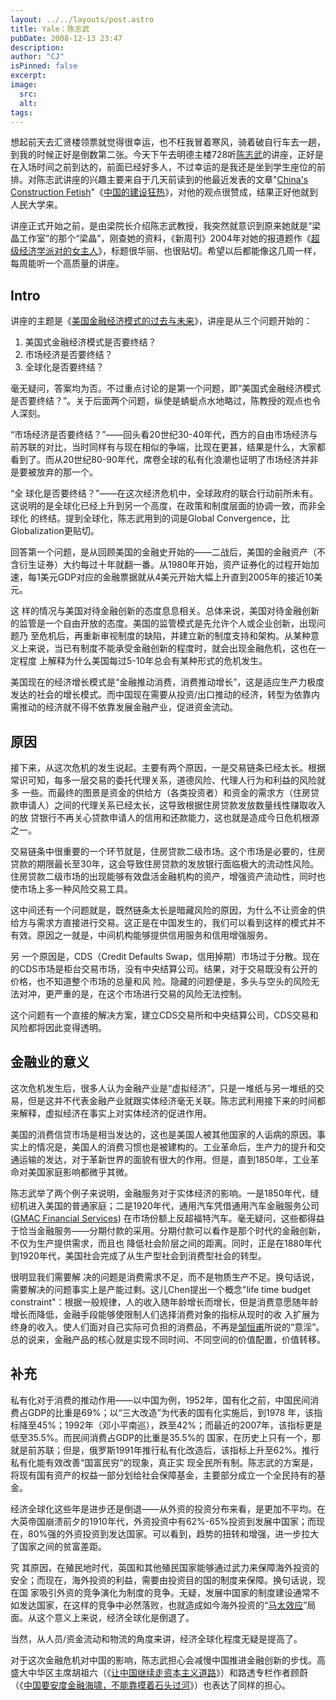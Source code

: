 ```yaml
---
layout: ../../layouts/post.astro
title: Yale：陈志武
pubDate: 2008-12-13 23:47
description: 
author: "CJ"
isPinned: false
excerpt: 
image:
  src:
  alt:
tags: 
---
```

想起前天去汇贤楼领票就觉得很幸运，也不枉我冒着寒风，骑着破自行车去一趟，到我的时候正好是倒数第二张。今天下午去明德主楼728听<a href="http://mba.yale.edu/faculty/profiles/chen.shtml">陈志武</a>的讲座，正好是在入场时间之前到达的，前面已经好多人，不过幸运的是我还是坐到学生座位的前排。对陈志武讲座的兴趣主要来自于几天前读到的他最近发表的文章"<a href="http://www.project-syndicate.org/commentary/chen1">China's Construction Fetish</a>"《<a href="http://www.project-syndicate.org/commentary/chen1/Chinese">中国的建设狂热</a>》，对他的观点很赞成，结果正好他就到人民大学来。

讲座正式开始之前，是由梁院长介绍陈志武教授，我突然就意识到原来她就是“梁晶工作室”的那个“梁晶”，刚查她的资料，《新周刊》2004年对她的报道题作《<a href="http://culture.163.com/partner/weekly/editor/040210/040210_82403.html">超级经济学派对的女主人</a>》，标题很华丽、也很贴切。希望以后都能像这几周一样，每周能听一个高质量的讲座。
<h2>Intro</h2>
讲座的主题是《<a href="http://www.hanqing.ruc.edu.cn/detail.php?class=news&amp;iClassID=8&amp;iInfoID=505">美国金融经济模式的过去与未来</a>》，讲座是从三个问题开始的：
<ol>
	<li>美国式金融经济模式是否要终结？</li>
	<li>市场经济是否要终结？</li>
	<li>全球化是否要终结？</li>
</ol>
毫无疑问，答案均为否。不过重点讨论的是第一个问题，即“美国式金融经济模式是否要终结？”。关于后面两个问题，纵使是蜻蜓点水地略过，陈教授的观点也令人深刻。

“市场经济是否要终结？”——回头看20世纪30-40年代，西方的自由市场经济与前苏联的对比，当时同样有与现在相似的争端，比现在更甚，结果是什么，大家都看到了。而从20世纪80-90年代，席卷全球的私有化浪潮也证明了市场经济并非是要被放弃的那一个。

“全 球化是否要终结？”——在这次经济危机中，全球政府的联合行动前所未有。这说明的是全球化已经上升到另一个高度，在政策和制度层面的协调一致，而非全球化 的终结。提到全球化，陈志武用到的词是Global Convergence，比Globalization更贴切。

回答第一个问题，是从回顾美国的金融史开始的——二战后，美国的金融资产（不含衍生证券）大约每过十年就翻一番。从1980年开始，资产证券化的过程开始加速，每1美元GDP对应的金融票据就从4美元开始大幅上升直到2005年的接近10美元。

这 样的情况与美国对待金融创新的态度息息相关。总体来说，美国对待金融创新的监管是一个自由开放的态度。美国的监管模式是先允许个人或企业创新，出现问题乃 至危机后，再重新审视制度的缺陷，并建立新的制度支持和架构。从某种意义上来说，当已有制度不能承受金融创新的程度时，就会出现金融危机，这也在一定程度 上解释为什么美国每过5-10年总会有某种形式的危机发生。

美国现在的经济增长模式是“金融推动消费，消费推动增长”，这是适应生产力极度发达的社会的增长模式。而中国现在需要从投资/出口推动的经济，转型为依靠内需推动的经济就不得不依靠发展金融产业，促进资金流动。
<h2>原因</h2>
接下来，从这次危机的发生说起。主要有两个原因，一是交易链条已经太长。根据常识可知，每多一层交易的委托代理关系，道德风险、代理人行为和利益的风险就多 一些。而最终的图景是资金的供给方（各类投资者）和资金的需求方（住房贷款申请人）之间的代理关系已经太长，这导致根据住房贷款发放数量线性赚取收入的放 贷银行不再关心贷款申请人的信用和还款能力，这也就是造成今日危机根源之一。

交易链条中很重要的一个环节就是，住房贷款二级市场。这个市场是必要的，住房贷款的期限最长至30年，这会导致住房贷款的发放银行面临极大的流动性风险。住房贷款二级市场的出现能够有效盘活金融机构的资产，增强资产流动性，同时也使市场上多一种风险交易工具。

这中间还有一个问题就是，既然链条太长是暗藏风险的原因，为什么不让资金的供给方与需求方直接进行交易。这正是在中国发生的，我们可以看到这样的模式并不有效。原因之一就是，中间机构能够提供信用服务和信用增强服务。

另 一个原因是，CDS（Credit Defaults Swap，信用掉期）市场过于分散。现在的CDS市场是柜台交易市场，没有中央结算公司。结果，对于交易既没有公开的价格，也不知道整个市场的总量和风 险。隐藏的问题便是，多头与空头的风险无法对冲，更严重的是，在这个市场进行交易的风险无法控制。

这个问题有一个直接的解决方案，建立CDS交易所和中央结算公司，CDS交易和风险都将因此变得透明。
<h2>金融业的意义</h2>
这次危机发生后，很多人认为金融产业是“虚拟经济”，只是一堆纸与另一堆纸的交易，但是这并不代表金融产业就跟实体经济毫无关联。陈志武利用接下来的时间都来解释，虚拟经济在事实上对实体经济的促进作用。

美国的消费信贷市场是相当发达的，这也是美国人被其他国家的人诟病的原因。事实上的情况是，美国人的消费习惯也是被建构的。工业革命后，生产力的提升和交通运输的发达，对于革新世界的面貌有很大的作用。但是，直到1850年，工业革命对美国家庭影响都微乎其微。

陈志武举了两个例子来说明，金融服务对于实体经济的影响。一是1850年代，缝纫机进入美国的普通家庭；二是1920年代，通用汽车凭借通用汽车金融服务公司(<a href="http://www.gmacfs.com/">GMAC Financial Services</a>) 在市场份额上反超福特汽车。毫无疑问，这些都得益于恰当金融服务——分期付款的采用。分期付款可以看作是那个时代的金融创新，不仅为生产提供需求，而且也 降低社会阶层之间的距离。同时，正是在1880年代到1920年代，美国社会完成了从生产型社会到消费型社会的转型。

很明显我们需要解 决的问题是消费需求不足，而不是物质生产不足。换句话说，需要解决的问题事实上是产能过剩。这儿Chen提出一个概念"life time budget constraint"：根据一般规律，人的收入随年龄增长而增长，但是消费意愿随年龄增长而降低，金融手段能够使限制人们选择消费对象的指标从现时的收 入扩展为终身的收入。使人们面对自己实际可负担的消费品，不再是<a href="http://zouhengfu.blog.sohu.com/">邹恒甫</a>所说的“意淫”。总的说来，金融产品的核心就是实现不同时间、不同空间的价值配置，价值转移。
<h2>补充</h2>
私有化对于消费的推动作用——以中国为例，1952年，国有化之前，中国民间消费占GDP的比重是69%；以“三大改造”为代表的国有化实施后，到1978 年，该指标降至45%；1992年（邓小平南巡），跌至42%；而最近的2007年，该指标更是低至35.5%。而民间消费占GDP的比重是35.5%的 国家，在历史上只有一个，那就是前苏联；但是，俄罗斯1991年推行私有化改造后，该指标上升至62%。推行私有化能有效改善“国富民穷”的现象，真正实 现全民所有制。陈志武的方案是，将现有国有资产的权益一部分划给社会保障基金，主要部分成立一个全民持有的基金。

经济全球化这些年是进步还是倒退——从外资的投资分布来看，是更加不平均。在大英帝国崩溃前夕的1910年代，外资投资中有62%-65%投资到发展中国家；而现在，80%强的外资投资到发达国家。可以看到，趋势的扭转和增强，进一步拉大了国家之间的贫富差距。

究 其原因，在殖民地时代，英国和其他殖民国家能够通过武力来保障海外投资的安全；而现在，海外投资的利益，需要由投资目的国的制度来保障。换句话说，现在国 家吸引外资的竞争演化为制度的竞争。无疑，发展中国家的制度建设通常不如发达国家，在这样的竞争中必然落败，也就造成如今海外投资的“<a href="http://zh.wikipedia.org/wiki/%E9%A9%AC%E5%A4%AA%E6%95%88%E5%BA%94">马太效应</a>”局面。从这个意义上来说，经济全球化是倒退了。

当然，从人员/资金流动和物流的角度来讲，经济全球化程度无疑是提高了。

对于这次金融危机对中国的影响，陈志武担心会减慢中国推进金融创新的步伐。高盛大中华区主席胡祖六（《<a href="http://chinese.wsj.com/gb/20081212/opn190556.asp">让中国继续走资本主义道路</a>》）和路透专栏作者顾蔚（《<a href="http://cn.reuters.com/article/columnistNews/idCNChina-3127320081211?sp=true">中国要安度金融海啸，不能靠摸着石头过河</a>》）也表达了同样的担心。
